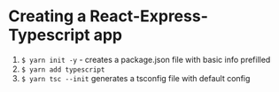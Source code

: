 # Creating a React-Express-Typescript app

1. `$ yarn init -y` - creates a package.json file with basic info prefilled
1. `$ yarn add typescript`
1. `$ yarn tsc --init` generates a tsconfig file with default config

